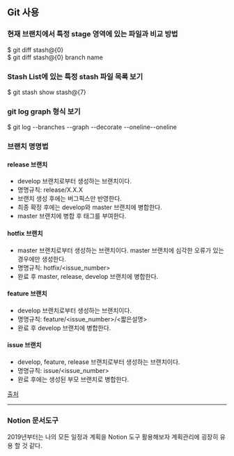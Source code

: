 ## Git 사용

### 현재 브랜치에서 특정 stage 영역에 있는 파일과 비교 방법
$ git diff stash@{0}  
$ git diff stash@{0} branch name

### Stash List에 있는 특정 stash 파일 목록 보기
$ git stash show stash@{7}

### git log graph 형식 보기
$ git log --branches --graph --decorate --oneline--oneline

### 브랜치 명명법 

#### release 브랜치
- develop 브랜치로부터 생성하는 브랜치이다. 
- 명명규칙: release/X.X.X
- 브랜치 생성 후에는 버그픽스만 반영한다. 
- 최종 확정 후에는 develop와 master 브랜치에 병합한다. 
- master 브랜치에 병합 후 태그를 부여한다. 

#### hotfix 브랜치
- master 브랜치로부터 생성하는 브랜치이다. master 브랜치에 심각한 오류가 있는 경우에만 생성한다. 
- 명명규칙: hotfix/<issue_number>
- 완료 후 master, release, develop 브랜치에 병합한다. 

#### feature 브랜치
- develop 브랜치로부터 생성하는 브랜치이다. 
- 명명규칙: feature/<issue_number>/<짧은설명> 
- 완료 후 develop 브랜치에 병합한다. 

#### issue 브랜치
- develop, feature, release 브랜치로부터 생성하는 브랜치이다. 
- 명명규칙: issue/<issue_number>
- 완료 후에는 생성된 부모 브랜치로 병합한다. 

[출처](http://rumblefish.tistory.com/65)





****
### Notion 문서도구
2019년부터는 나의 모든 일정과 계획을 Notion 도구 활용해보자 계획관리에 굉장히 유용 할 것 같다.
